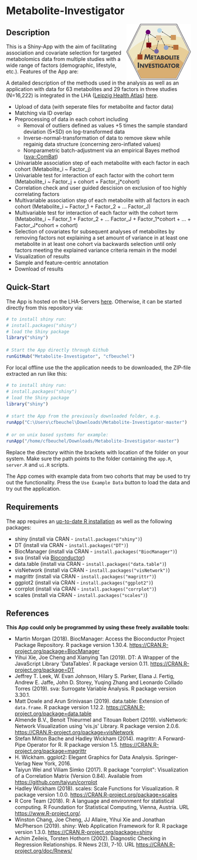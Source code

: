 # Metabolite-Investigator

<img align="right" width="35%" height="auto" src="hex_metinv.png">

## Description

This is a Shiny-App with the aim of facilitating association and covariate selection for targeted metabolomics data from multiple studies with a wide range of factors (demographic, lifestyle, etc.). Features of the App are:

A detailed description of the methods used in the analysis as well as an application with data for 63 metabolites and 29 factors in three studies (N=16,222) is integrated in the LHA ([Leipzig Health Atlas](https://www.health-atlas.de/)) [here](https://www.health-atlas.de/models/23).

* Upload of data (with seperate files for metabolite and factor data)
* Matching via ID overlap
* Preprocessing of data in each cohort including
  + Removal of outliers defined as values +5 times the sample standard deviation (5*SD) on log-transformed data
  + Inverse-normal-transformation of data to remove skew while regainig data structure (concerning zero-inflated values)
  + Nonparametric batch-adjustment via an empirical Bayes method ([sva::ComBat](https://bioconductor.org/packages/release/bioc/html/sva.html))
* Univariable association step of each metabolite with each factor in each cohort (Metabolite_i ~ Factor_j)
* Univariable test for interaction of each factor with the cohort term (Metabolite_i ~ Factor_j + cohort + Factor_j*cohort)
* Correlation check and user guided descision on exclusion of too highly correlating factors
* Multivariable association step of each metabolite with all factors in each cohort (Metabolite_i ~ Factor_1 + Factor_2 + ... Factor_J)
* Multivariable test for interaction of each factor with the cohort term (Metabolite_i ~ Factor_1 + Factor_2 + ... Factor_J + Factor_1\*cohort + ... + Factor_J\*cohort + cohort)
* Selection of covariates for subsequent analyses of metabolites by removing factors not explaining a set amount of variance in at least one metabolite in at least one cohort via backwards selection until only factors meeting the explained variance criteria remain in the model 
* Visualization of results
* Sample and feature-centric annotation
* Download of results

## Quick-Start

The App is hosted on the LHA-Servers [here](https://apps.health-atlas.de/metabolite-investigator/). Otherwise, it can be started directly from this repository via:

```r
# to install shiny run:
# install.packages("shiny")
# load the Shiny package
library("shiny")

# Start the App directly through Github
runGitHub("Metabolite-Investigator", "cfbeuchel")
```

For local offline use the the application needs to be downloaded, the ZIP-file extracted an run like this:

```r
# to install shiny run:
# install.packages("shiny")
# load the Shiny package
library("shiny")

# start the App from the previously downloaded folder, e.g.
runApp("C:\Users\cfbeuchel\Downloads\Metabolite-Investigator-master")

# or on unix based systems for example:
runApp("/home/cfbeuchel/Downloads/Metabolite-Investigator-master")
```

Replace the directory within the brackets with location of the folder on your system. Make sure the path points to the folder containing the `app.R`, `server.R` and `ui.R` scripts.

The App comes with example data from two cohorts that may be used to try out
the functionality. Press the `Use Example Data` button to load the data and try out the application. 

## Requirements

The app requires an [up-to-date R installation](https://www.r-project.org/) as well as the following
packages:

* shiny  (install via CRAN - `install.packages("shiny")`)
* DT  (install via CRAN - `install.packages("DT")`)
* BiocManager  (install via CRAN - `install.packages("BiocManager")`)
* sva (install via
  [Bioconductor](https://bioconductor.org/packages/release/bioc/html/sva.html))
* data.table (install via CRAN - `install.packages("data.table")`)
* visNetwork (install via CRAN - `install.packages("visNetwork")`)
* magrittr (install via CRAN - `install.packages("magrittr")`)
* ggplot2 (install via CRAN - `install.packages("ggplot2")`)
* corrplot (install via CRAN - `install.packages("corrplot")`)
* scales (install via CRAN - `install.packages("scales")`)

## References

**This App could only be programmed by using these freely available tools:**

* Martin Morgan (2018). BiocManager: Access the Bioconductor Project Package Repository. R package version 1.30.4.
  https://CRAN.R-project.org/package=BiocManager
* Yihui Xie, Joe Cheng and Xianying Tan (2019). DT: A Wrapper of the JavaScript Library 'DataTables'. R package version 0.11.
  https://CRAN.R-project.org/package=DT
* Jeffrey T. Leek, W. Evan Johnson, Hilary S. Parker, Elana J. Fertig, Andrew E. Jaffe, John D. Storey, Yuqing Zhang and Leonardo Collado Torres
  (2019). sva: Surrogate Variable Analysis. R package version 3.30.1.
* Matt Dowle and Arun Srinivasan (2019). data.table: Extension of `data.frame`. R package version 1.12.2.
  https://CRAN.R-project.org/package=data.table
* Almende B.V., Benoit Thieurmel and Titouan Robert (2019). visNetwork: Network Visualization using 'vis.js' Library. R package version 2.0.6.
  https://CRAN.R-project.org/package=visNetwork
* Stefan Milton Bache and Hadley Wickham (2014). magrittr: A Forward-Pipe Operator for R. R package version 1.5.
  https://CRAN.R-project.org/package=magrittr
* H. Wickham. ggplot2: Elegant Graphics for Data Analysis. Springer-Verlag New York, 2016.
* Taiyun Wei and Viliam Simko (2017). R package "corrplot": Visualization of a Correlation Matrix (Version 0.84). Available from
  https://github.com/taiyun/corrplot
* Hadley Wickham (2018). scales: Scale Functions for Visualization. R package version 1.0.0. https://CRAN.R-project.org/package=scales
* R Core Team (2018). R: A language and environment for statistical computing. R Foundation for Statistical Computing, Vienna, Austria. URL
  https://www.R-project.org/.
* Winston Chang, Joe Cheng, JJ Allaire, Yihui Xie and Jonathan McPherson (2019). shiny: Web Application Framework for R. R package version 1.3.0.
  https://CRAN.R-project.org/package=shiny
* Achim Zeileis, Torsten Hothorn (2002). Diagnostic Checking in Regression Relationships. R News 2(3), 7-10. URL
  https://CRAN.R-project.org/doc/Rnews/

